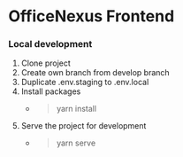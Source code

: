 # OfficeNexus Frontend 

### Local development
1. Clone project
1. Create own branch from develop branch
1. Duplicate .env.staging to .env.local
1. Install packages
	- > yarn install
1. Serve the project for development
	- > yarn serve
